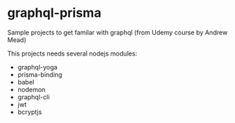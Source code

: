 # graphql-prisma

Sample projects to get familar with graphql (from Udemy course by Andrew Mead)

This projects needs several nodejs modules:
* graphql-yoga
* prisma-binding
* babel
* nodemon
* graphql-cli
* jwt
* bcryptjs

